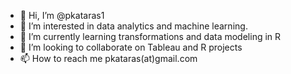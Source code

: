 - 👋 Hi, I’m @pkataras1
- 👀 I’m interested in data analytics and machine learning.
- 🌱 I’m currently learning transformations and data modeling in R
- 💞️ I’m looking to collaborate on Tableau and R projects 
- 📫 How to reach me pkataras(at)gmail.com

<!---
pkataras1/pkataras1 is a ✨ special ✨ repository because its `README.md` (this file) appears on your GitHub profile.
You can click the Preview link to take a look at your changes.
--->
